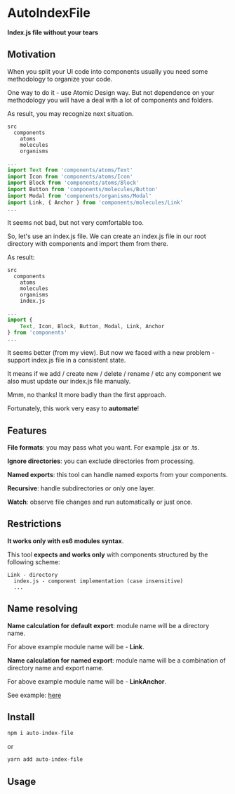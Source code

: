 # AutoIndexFile

**Index.js file without your tears**

## Motivation

When you split your UI code into components usually you need some methodology to organize your code.

One way to do it - use Atomic Design way. But not dependence on your methodology you will have a deal with a lot of components and folders.

As result, you may recognize next situation.

```
src
  components
    atoms
    molecules
    organisms
```

```js
...
import Text from 'components/atoms/Text'
import Icon from 'components/atoms/Icon'
import Block from 'components/atoms/Block'
import Button from 'components/molecules/Button'
import Modal from 'components/organisms/Modal'
import Link, { Anchor } from 'components/molecules/Link'
...
```

It seems not bad, but not very comfortable too.

So, let's use an index.js file. We can create an index.js file in our root directory with components and import them from there.

As result:

```
src
  components
    atoms
    molecules
    organisms
    index.js
```

```js
...
import {
    Text, Icon, Block, Button, Modal, Link, Anchor
} from 'components'
...
```

It seems better (from my view). But now we faced with a new problem - support index.js file in a consistent state.

It means if we add / create new / delete / rename / etc any component we also must update our index.js file manualy.

Mmm, no thanks! It more badly than the first approach.

Fortunately, this work very easy to **automate**!

## Features

**File formats**: you may pass what you want. For example .jsx or .ts.

**Ignore directories**: you can exclude directories from processing.

**Named exports**: this tool can handle named exports from your components.

**Recursive**: handle subdirectories or only one layer.

**Watch**: observe file changes and run automatically or just once.

## Restrictions

**It works only with es6 modules syntax**.

This tool **expects and works only** with components structured by the following scheme:

```
Link - directory
  index.js - component implementation (сase insensitive)
  ...
```

## Name resolving

**Name calculation for default export**: module name will be a directory name.

For above example module name will be - **Link**.

**Name calculation for named export**: module name will be a combination of directory name and export name.

For above example module name will be - **LinkAnchor**.

See example: [here](example/components/index.js)

## Install

```js
npm i auto-index-file
```

or

```js
yarn add auto-index-file
```

## Usage
